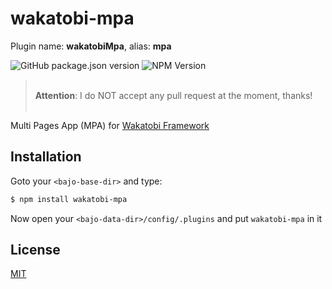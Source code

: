 # wakatobi-mpa

Plugin name: **wakatobiMpa**, alias: **mpa**

![GitHub package.json version](https://img.shields.io/github/package-json/v/ardhi/wakatobi-mpa) ![NPM Version](https://img.shields.io/npm/v/wakatobi-mpa)

> <br />**Attention**: I do NOT accept any pull request at the moment, thanks!<br /><br />

Multi Pages App (MPA) for [Wakatobi Framework](https://github.com/ardhi/wakatobi)

## Installation

Goto your ```<bajo-base-dir>``` and type:

```bash
$ npm install wakatobi-mpa
```

Now open your ```<bajo-data-dir>/config/.plugins``` and put ```wakatobi-mpa``` in it

## License

[MIT](LICENSE)
